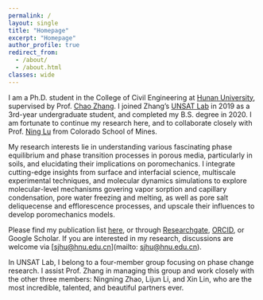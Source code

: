 ```yaml
---
permalink: /
layout: single
title: "Homepage"
excerpt: "Homepage"
author_profile: true
redirect_from: 
  - /about/
  - /about.html
classes: wide
---
```



I am a Ph.D. student in the College of Civil Engineering at [Hunan University](http://www-en.hnu.edu.cn/), supervised by Prof. [Chao Zhang](https://www.researchgate.net/profile/Chao-Zhang-43). I joined Zhang’s [UNSAT Lab](/chaozhanghnu.github.io/) in 2019 as a 3rd-year undergraduate student, and completed my B.S. degree in 2020. I am fortunate to continue my research here, and to collaborate closely with Prof. [Ning Lu](https://cee.mines.edu/project/lu-ning/) from Colorado School of Mines.


My research interests lie in understanding various fascinating phase equilibrium and phase transition processes in porous media, particularly in soils, and elucidating their implications on poromechanics. I integrate cutting-edge insights from surface and interfacial science, multiscale experimental techniques, and molecular dynamics simulations to explore molecular-level mechanisms govering vapor sorption and capillary condensation, pore water freezing and melting, as well as pore salt deliquecense and efflorescence processes, and upscale their influences to develop poromechanics models.


Please find my publication list [here](/publications/), or through [Researchgate](https://www.researchgate.net/profile/Shaojie-Hu-3), [ORCID](https://orcid.org/0000-0003-2730-930X), or Google Scholar. If you are interested in my research, discussions are welcome via [sjhu@hnu.edu.cn](mailto: sjhu@hnu.edu.cn).


In UNSAT Lab, I belong to a four-member group focusing on phase change research. I assist Prof. Zhang in managing this group and work closely with the other three members: Ningning Zhao, Lijun Li, and Xin Lin, who are the most incredible, talented, and beautiful partners ever.


